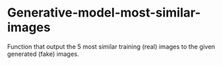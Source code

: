 # Generative-model-most-similar-images
Function that output the 5 most similar training (real) images to the given generated (fake) images.
